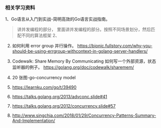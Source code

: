 ### 相关学习资料
1、Go语言从入门到实战-简明高效的Go语言实战指南。
> 讲并发编程的部分， 里面讲并发编程的部分。按照不同场景划分，然后匹配不同的算法框架
2、

2. 如何利用 error group 并行操作。 
https://bionic.fullstory.com/why-you-should-be-using-errgroup-withcontext-in-golang-server-handlers/

3. Codewalk: Share Memory By Communicating
如何写一个外部资源，状态监听器的例子。 
https://golang.org/doc/codewalk/sharemem/

3. 20 张图-go-concurrency model 
1. https://learnku.com/go/t/39490
2. https://talks.golang.org/2013/advconc.slide#41
3. https://talks.golang.org/2012/concurrency.slide#57
4. http://www.singchia.com/2018/01/29/Concurrency-Patterns-Summary-And-Implementation/

